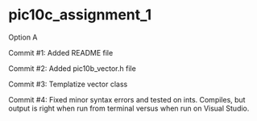 # pic10c_assignment_1
Option A

Commit #1: Added README file

Commit #2: Added pic10b_vector.h file

Commit #3: Templatize vector class

Commit #4: Fixed minor syntax errors and tested on ints. Compiles, but output is right when run from terminal versus when run on Visual Studio.
